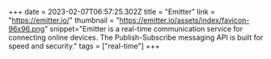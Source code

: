 +++
date = 2023-02-07T06:57:25.302Z
title = "Emitter"
link = "https://emitter.io/"
thumbnail = "https://emitter.io/assets/index/favicon-96x96.png"
snippet="Emitter is a real-time communication service for connecting online devices. The Publish-Subscribe messaging API is built for speed and security."
tags = ["real-time"]
+++
